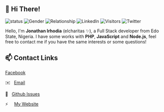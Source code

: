 ## 👋 Hi There!

![status](https://img.shields.io/badge/status-up-brightgreen) ![Gender](https://img.shields.io/badge/gender-male-purple) ![Relationship](https://img.shields.io/badge/Relationship-Single-orange) ![LinkedIn](https://img.shields.io/static/v1?label=linkedin&message=elcharitas&logo=linkedin) ![Visitors](https://visitor-badge.glitch.me/badge?page_id=github.com/elcharitas) ![Twitter](https://img.shields.io/twitter/follow/elcharitas.svg?style=social)

Hello, I'm **Jonathan Irhodia** (elcharitas ✨), a Full Stack developer from Edo State, Nigeria.
I have some works with **PHP**, **JavaScript** and **Node.js**, feel free to contact me if you have the same interests or some questions!

## 📫 Contact Links

[Facebook][1]

✉️ &nbsp; [Email][2]

💬 &nbsp; [Github Issues](https://github.com/elcharitas/elcharitas/issues/me)

⚡ &nbsp; &nbsp; [My Website][0]

[0]: https://elcharitas.com.ng
[1]: https://fb.me/irhodia.jonathan
[2]: mailto:jonathanirhodia@gmail.com
